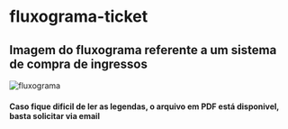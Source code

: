 # fluxograma-ticket
<h2>Imagem do fluxograma referente a um sistema de compra de ingressos</h2>
<img src="https://freeimage.host/i/diagrama-em-branco.J8GGlh7" alt="fluxograma">

<h4>Caso fique dificil de ler as legendas, o arquivo em PDF está disponivel, basta solicitar via email</h4>
